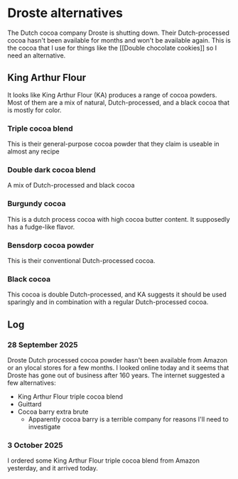 # Droste alternatives

The Dutch cocoa company Droste is shutting down.  Their Dutch-processed cocoa hasn't been available for months and won't be available again.  This is the cocoa that I use for things like the [[Double chocolate cookies]] so I need an alternative.

## King Arthur Flour
It looks like King Arthur Flour (KA) produces a range of cocoa powders.  Most of them are a mix of natural, Dutch-processed, and a black cocoa that is mostly for color. 

### Triple cocoa blend
This is their general-purpose cocoa powder that they claim is useable in almost any recipe

### Double dark cocoa blend
A mix of Dutch-processed and black cocoa

### Burgundy cocoa
This is a dutch process cocoa with high cocoa butter content.  It supposedly has a fudge-like flavor.

### Bensdorp cocoa powder
This is their conventional Dutch-processed cocoa.

### Black cocoa
This cocoa is double Dutch-processed, and KA suggests it should be used sparingly and in combination with a regular Dutch-processed cocoa.

## Log
### 28 September 2025
Droste Dutch processed cocoa powder hasn't been available from Amazon or an ylocal stores for a few months.  I looked online today and it seems that Droste has gone out of business after 160 years.  The internet suggested a few alternatives:

- King Arthur Flour triple cocoa blend
- Guittard
- Cocoa barry extra brute
    - Apparently cocoa barry is a terrible company for reasons I'll need to investigate
### 3 October 2025
I ordered some King Arthur Flour triple cocoa blend from Amazon yesterday, and it arrived today.